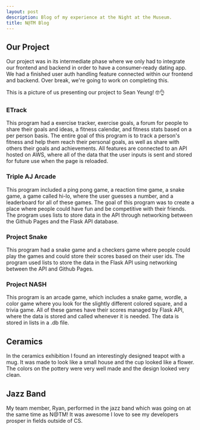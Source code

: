 ```yaml
---
layout: post
description: Blog of my experience at the Night at the Museum.
title: N@TM Blog
---
```


## Our Project
Our project was in its intermediate phase where we only had to integrate our frontend and backend in order to have a consumer-ready dating app. We had a finished user auth handling feature connected within our frontend and backend. Over break, we're going to work on completing this. 

This is a picture of us presenting our project to Sean Yeung! 🤓👌

### ETrack

This program had a exercise tracker, exercise goals, a forum for people to share their goals and ideas, a fitness calendar, and fitness stats based on a per person basis. The entire goal of this program is to track a person's fitness and help them reach their personal goals, as well as share with others their goals and achievements. All features are connected to an API hosted on AWS, where all of the data that the user inputs is sent and stored for future use when the page is reloaded.

### Triple AJ Arcade

This program included a ping pong game, a reaction time game, a snake game, a game called hi-lo, where the user guesses a number, and a leaderboard for all of these games. The goal of this program was to create a place where people could have fun and be competitive with their friends. The program uses lists to store data in the API through networking between the Github Pages and the Flask API database.

### Project Snake

This program had a snake game and a checkers game where people could play the games and could store their scores based on their user ids. The program used lists to store the data in the Flask API using networking between the API and Github Pages.

### Project NASH

This program is an arcade game, which includes a snake game, wordle, a color game where you look for the slightly different colored square, and a trivia game. All of these games have their scores managed by Flask API, where the data is stored and called whenever it is needed. The data is stored in lists in a .db file.

## Ceramics

In the ceramics exhibition I found an interestingly designed teapot with a mug. It was made to look like a small house and the cup looked like a flower. The colors on the pottery were very well made and the design looked very clean.

## Jazz Band

My team member, Ryan, performed in the jazz band which was going on at the same time as N@TM! It was awesome I love to see my developers prosper in fields outside of CS.
